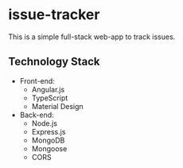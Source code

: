 # issue-tracker

This is a simple full-stack web-app to track issues.

## Technology Stack
* Front-end:
  * Angular.js
  * TypeScript
  * Material Design
* Back-end:
  * Node.js
  * Express.js
  * MongoDB
  * Mongoose
  * CORS
